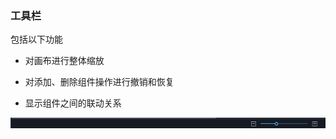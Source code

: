 ### 工具栏

包括以下功能

- 对画布进行整体缩放

- 对添加、删除组件操作进行撤销和恢复

- 显示组件之间的联动关系

![section-tool](../source/images/ch-03/section-tool.png)